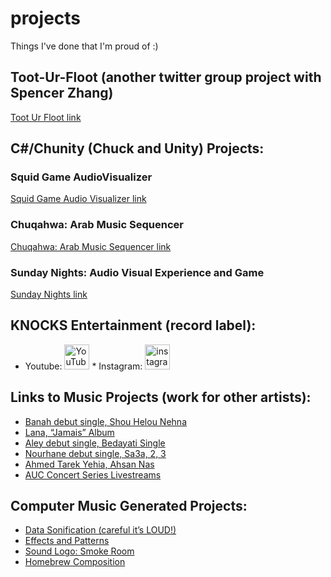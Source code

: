# projects

Things I've done that I'm proud of :)

## Toot-Ur-Floot (another twitter group project with Spencer Zhang)

[Toot Ur Floot link](https://github.com/spencer-in-github/toot-ur-floot.git)

## C#/Chunity (Chuck and Unity) Projects:

### Squid Game AudioVisualizer

[Squid Game Audio Visualizer link](https://ccrma.stanford.edu/~joudiaa/256a/hw2/)

### Chuqahwa: Arab Music Sequencer

[Chuqahwa: Arab Music Sequencer link](https://ccrma.stanford.edu/~joudiaa/256a/hw3/)

### Sunday Nights: Audio Visual Experience and Game

[Sunday Nights link](https://ccrma.stanford.edu/~joudiaa/256a/final/)

## KNOCKS Entertainment (record label):

 * Youtube: [<img src='https://cdn.jsdelivr.net/npm/simple-icons@3.0.1/icons/youtube.svg' alt='YouTube' height='40'>](https://www.youtube.com/channel/UCBRJ-eKhATckCLEYQrNC6Nw) * Instagram: [<img src='https://cdn.jsdelivr.net/npm/simple-icons@3.0.1/icons/instagram.svg' alt='instagram' height='40'>](https://www.instagram.com/knocksent/)

## Links to Music Projects (work for other artists):

* [Banah debut single, Shou Helou Nehna](https://www.youtube.com/watch?v=9KG4K1jOcUA)
* [Lana, “Jamais” Album](https://iamlana.bandcamp.com/releases)
* [Aley debut single, Bedayati Single](https://www.youtube.com/watch?v=zVILlXqHcqk)
* [Nourhane debut single, Sa3a, 2, 3](https://www.youtube.com/watch?v=L-c6bpHNfMk)
* [Ahmed Tarek Yehia, Ahsan Nas](https://www.youtube.com/watch?v=uXgqnKmN0Vw)
* [AUC Concert Series Livestreams](https://www.youtube.com/channel/UCKPQyaFApE2YQPRhKIG_9cQ)

## Computer Music Generated Projects:

* [Data Sonification (careful it’s LOUD!)](https://ccrma.stanford.edu/~joudiaa/220a/hw1/)
* [Effects and Patterns](https://ccrma.stanford.edu/~joudiaa/220a/hw3/)
* [Sound Logo: Smoke Room](https://ccrma.stanford.edu/~joudiaa/220b/hw1/)
* [Homebrew Composition](https://ccrma.stanford.edu/~joudiaa/220b/hw2/)
